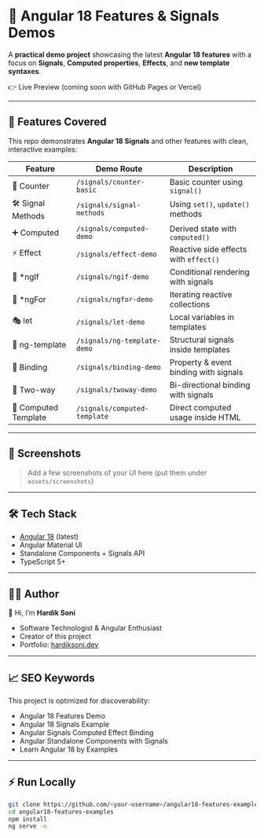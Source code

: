 # 🌟 Angular 18 Features & Signals Demos

A **practical demo project** showcasing the latest **Angular 18 features** with a focus on **Signals**, **Computed properties**, **Effects**, and **new template syntaxes**.  

👉 Live Preview (coming soon with GitHub Pages or Vercel)

---

## 🚀 Features Covered

This repo demonstrates **Angular 18 Signals** and other features with clean, interactive examples:

| Feature | Demo Route | Description |
|---------|------------|-------------|
| 🔢 Counter | `/signals/counter-basic` | Basic counter using `signal()` |
| 🛠 Signal Methods | `/signals/signal-methods` | Using `set()`, `update()` methods |
| ➕ Computed | `/signals/computed-demo` | Derived state with `computed()` |
| ⚡ Effect | `/signals/effect-demo` | Reactive side effects with `effect()` |
| 👀 *ngIf | `/signals/ngif-demo` | Conditional rendering with signals |
| 🔁 *ngFor | `/signals/ngfor-demo` | Iterating reactive collections |
| 🎭 let | `/signals/let-demo` | Local variables in templates |
| 📑 ng-template | `/signals/ng-template-demo` | Structural signals inside templates |
| 🔗 Binding | `/signals/binding-demo` | Property & event binding with signals |
| 🔄 Two-way | `/signals/twoway-demo` | Bi-directional binding with signals |
| 🧮 Computed Template | `/signals/computed-template` | Direct computed usage inside HTML |

---

## 📸 Screenshots

> Add a few screenshots of your UI here (put them under `assets/screenshots`)

---

## 🛠 Tech Stack

- [Angular 18](https://angular.dev/) (latest)
- Angular Material UI
- Standalone Components + Signals API
- TypeScript 5+

---

## 🧑‍💻 Author

👋 Hi, I’m **Hardik Soni**  
- Software Technologist & Angular Enthusiast  
- Creator of this project  
- Portfolio: [hardiksoni.dev](https://hardiksoni.dev)  

---

## 📈 SEO Keywords

This project is optimized for discoverability:  
- Angular 18 Features Demo  
- Angular 18 Signals Example  
- Angular Signals Computed Effect Binding  
- Angular Standalone Components with Signals  
- Learn Angular 18 by Examples  

---

## ⚡ Run Locally

```bash
git clone https://github.com/<your-username>/angular18-features-examples.git
cd angular18-features-examples
npm install
ng serve -o
